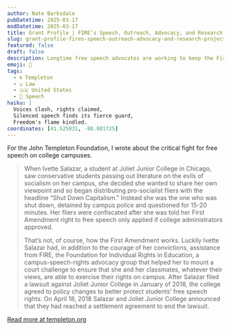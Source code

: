```yaml
---
author: Nate Barksdale
pubDatetime: 2025-03-17
modDatetime: 2025-03-17
title: Grant Profile | FIRE’s Speech, Outreach, Advocacy, and Research Project
slug: grant-profile-fires-speech-outreach-advocacy-and-research-project
featured: false
draft: false
description: Longtime free speech advocates are working to keep the First Amendment relevant — and robustly protected — on college campuses
emoji: 📢
tags:
  - 🌀 Templeton
  - ⚖️ Law
  - 🇺🇸 United States
  - 🎤 Speech
haiku: |
  Voices clash, rights claimed,  
  Silenced speech finds its fierce guard,  
  Freedom's flame kindled.
coordinates: [41.525031, -88.081725]
---
```


For the John Templeton Foundation, I wrote about the critical fight for free speech on college campuses.

> When Ivette Salazar, a student at Joliet Junior College in Chicago, saw conservative students passing out literature on the evils of socialism on her campus, she decided she wanted to share her own viewpoint and so began distributing pro-socialist fliers with the headline “Shut Down Capitalism.” Instead she was the one who was shut down, detained by campus police and questioned for 15-20 minutes. Her fliers were confiscated after she was told her First Amendment right to free speech only applied if college administrators approved.
>
> That’s not, of course, how the First Amendment works. Luckily Ivette Salazar had, in addition to the courage of her convictions, assistance from FIRE, the Foundation for Individual Rights in Education, a campus-speech-rights advocacy group that helped her to mount a court challenge to ensure that she and her classmates, whatever their views, are able to exercise their rights on campus. After Salazar filed a lawsuit against Joliet Junior College in January of 2018, the college agreed to policy changes to better protect students’ free speech rights. On April 18, 2018 Salazar and Joliet Junior College announced that they had reached a settlement agreement to end the lawsuit.

[Read more at templeton.org](https://www.templeton.org/grant/fireos-speech-outreach-advocacy-and-research-project)
